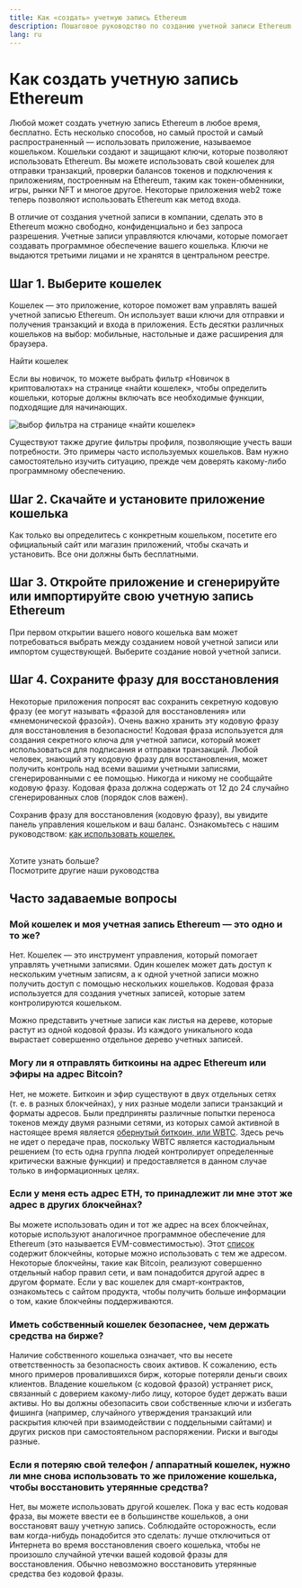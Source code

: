```yaml
---
title: Как «создать» учетную запись Ethereum
description: Пошаговое руководство по созданию учетной записи Ethereum с использованием кошелька.
lang: ru
---
```


# Как создать учетную запись Ethereum

Любой может создать учетную запись Ethereum в любое время, бесплатно. Есть несколько способов, но самый простой и самый распространенный — использовать приложение, называемое кошельком. Кошельки создают и защищают ключи, которые позволяют использовать Ethereum. Вы можете использовать свой кошелек для отправки транзакций, проверки балансов токенов и подключения к приложениям, построенным на Ethereum, таким как токен-обменники, игры, рынки NFT и многое другое. Некоторые приложения web2 тоже теперь позволяют использовать Ethereum как метод входа.

В отличие от создания учетной записи в компании, сделать это в Ethereum можно свободно, конфиденциально и без запроса разрешения. Учетные записи управляются ключами, которые помогает создавать программное обеспечение вашего кошелька. Ключи не выдаются третьими лицами и не хранятся в центральном реестре.

## Шаг 1. Выберите кошелек

Кошелек — это приложение, которое поможет вам управлять вашей учетной записью Ethereum. Он использует ваши ключи для отправки и получения транзакций и входа в приложения. Есть десятки различных кошельков на выбор: мобильные, настольные и даже расширения для браузера.

<ButtonLink to="/wallets/find-wallet/">
  Найти кошелек
</ButtonLink>

Если вы новичок, то можете выбрать фильтр «Новичок в криптовалютах» на странице «найти кошелек», чтобы определить кошельки, которые должны включать все необходимые функции, подходящие для начинающих.

![выбор фильтра на странице «найти кошелек»](./wallet-box.png)

Существуют также другие фильтры профиля, позволяющие учесть ваши потребности. Это примеры часто используемых кошельков. Вам нужно самостоятельно изучить ситуацию, прежде чем доверять какому-либо программному обеспечению.

## Шаг 2. Скачайте и установите приложение кошелька

Как только вы определитесь с конкретным кошельком, посетите его официальный сайт или магазин приложений, чтобы скачать и установить. Все они должны быть бесплатными.

## Шаг 3. Откройте приложение и сгенерируйте или импортируйте свою учетную запись Ethereum

При первом открытии вашего нового кошелька вам может потребоваться выбрать между созданием новой учетной записи или импортом существующей. Выберите создание новой учетной записи.

## Шаг 4. Сохраните фразу для восстановления

Некоторые приложения попросят вас сохранить секретную кодовую фразу (ее могут называть «фразой для восстановления» или «мнемонической фразой»). Очень важно хранить эту кодовую фразу для восстановления в безопасности! Кодовая фраза используется для создания секретного ключа для учетной записи, который может использоваться для подписания и отправки транзакций. Любой человек, знающий эту кодовую фразу для восстановления, может получить контроль над всеми вашими учетными записями, сгенерированными с ее помощью. Никогда и никому не сообщайте кодовую фразу. Кодовая фраза должна содержать от 12 до 24 случайно сгенерированных слов (порядок слов важен).

Сохранив фразу для восстановления (кодовую фразу), вы увидите панель управления кошельком и ваш баланс. Ознакомьтесь с нашим руководством: [как использовать кошелек.](/guides/how-to-use-a-wallet)

 <br />

<InfoBanner shouldSpaceBetween emoji=":eyes:">
  <div>Хотите узнать больше?</div>
  <ButtonLink to="/guides/">
    Посмотрите другие наши руководства
  </ButtonLink>
</InfoBanner>

## Часто задаваемые вопросы

### Мой кошелек и моя учетная запись Ethereum — это одно и то же?

Нет. Кошелек — это инструмент управления, который помогает управлять учетными записями. Один кошелек может дать доступ к нескольким учетным записям, а к одной учетной записи можно получить доступ с помощью нескольких кошельков. Кодовая фраза используется для создания учетных записей, которые затем контролируются кошельком.

Можно представить учетные записи как листья на дереве, которые растут из одной кодовой фразы. Из каждого уникального кода вырастает совершенно отдельное дерево учетных записей.

### Могу ли я отправлять биткоины на адрес Ethereum или эфиры на адрес Bitcoin?

Нет, не можете. Биткоин и эфир существуют в двух отдельных сетях (т. е. в разных блокчейнах), у них разные модели записи транзакций и форматы адресов. Были предприняты различные попытки переноса токенов между двумя разными сетями, из которых самой активной в настоящее время является [обернутый биткоин, или WBTC](https://www.bitcoin.com/get-started/what-is-wbtc/). Здесь речь не идет о передаче прав, поскольку WBTC является кастодиальным решением (то есть одна группа людей контролирует определенные критически важные функции) и предоставляется в данном случае только в информационных целях.

### Если у меня есть адрес ETH, то принадлежит ли мне этот же адрес в других блокчейнах?

Вы можете использовать один и тот же адрес на всех блокчейнах, которые используют аналогичное программное обеспечение для Ethereum (это называется EVM-совместимостью). Этот [список](https://chainlist.org/) содержит блокчейны, которые можно использовать с тем же адресом. Некоторые блокчейны, такие как Bitcoin, реализуют совершенно отдельный набор правил сети, и вам понадобится другой адрес в другом формате. Если у вас кошелек для смарт-контрактов, ознакомьтесь с сайтом продукта, чтобы получить больше информации о том, какие блокчейны поддерживаются.

### Иметь собственный кошелек безопаснее, чем держать средства на бирже?

Наличие собственного кошелька означает, что вы несете ответственность за безопасность своих активов. К сожалению, есть много примеров провалившихся бирж, которые потеряли деньги своих клиентов. Владение кошельком (с кодовой фразой) устраняет риск, связанный с доверием какому-либо лицу, которое будет держать ваши активы. Но вы должны обезопасить свои собственные ключи и избегать фишинга (например, случайного утверждения транзакций или раскрытия ключей при взаимодействии с поддельными сайтами) и других рисков при самостоятельном распоряжении. Риски и выгоды разные.

### Если я потеряю свой телефон / аппаратный кошелек, нужно ли мне снова использовать то же приложение кошелька, чтобы восстановить утерянные средства?

Нет, вы можете использовать другой кошелек. Пока у вас есть кодовая фраза, вы можете ввести ее в большинстве кошельков, а они восстановят вашу учетную запись. Соблюдайте осторожность, если вам когда-нибудь понадобится это сделать: лучше отключиться от Интернета во время восстановления своего кошелька, чтобы не произошло случайной утечки вашей кодовой фразы для восстановления. Обычно невозможно восстановить утерянные средства без кодовой фразы.
